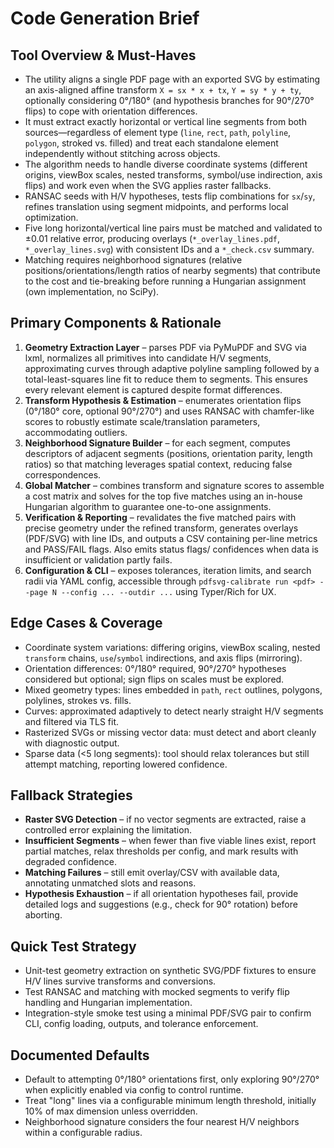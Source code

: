 # Code Generation Brief

## Tool Overview & Must-Haves
- The utility aligns a single PDF page with an exported SVG by estimating an axis-aligned affine transform `X = sx * x + tx`, `Y = sy * y + ty`, optionally considering 0°/180° (and hypothesis branches for 90°/270° flips) to cope with orientation differences.
- It must extract exactly horizontal or vertical line segments from both sources—regardless of element type (`line`, `rect`, `path`, `polyline`, `polygon`, stroked vs. filled) and treat each standalone element independently without stitching across objects.
- The algorithm needs to handle diverse coordinate systems (different origins, viewBox scales, nested transforms, symbol/use indirection, axis flips) and work even when the SVG applies raster fallbacks.
- RANSAC seeds with H/V hypotheses, tests flip combinations for `sx`/`sy`, refines translation using segment midpoints, and performs local optimization.
- Five long horizontal/vertical line pairs must be matched and validated to ±0.01 relative error, producing overlays (`*_overlay_lines.pdf`, `*_overlay_lines.svg`) with consistent IDs and a `*_check.csv` summary.
- Matching requires neighborhood signatures (relative positions/orientations/length ratios of nearby segments) that contribute to the cost and tie-breaking before running a Hungarian assignment (own implementation, no SciPy).

## Primary Components & Rationale
1. **Geometry Extraction Layer** – parses PDF via PyMuPDF and SVG via lxml, normalizes all primitives into candidate H/V segments, approximating curves through adaptive polyline sampling followed by a total-least-squares line fit to reduce them to segments. This ensures every relevant element is captured despite format differences.
2. **Transform Hypothesis & Estimation** – enumerates orientation flips (0°/180° core, optional 90°/270°) and uses RANSAC with chamfer-like scores to robustly estimate scale/translation parameters, accommodating outliers.
3. **Neighborhood Signature Builder** – for each segment, computes descriptors of adjacent segments (positions, orientation parity, length ratios) so that matching leverages spatial context, reducing false correspondences.
4. **Global Matcher** – combines transform and signature scores to assemble a cost matrix and solves for the top five matches using an in-house Hungarian algorithm to guarantee one-to-one assignments.
5. **Verification & Reporting** – revalidates the five matched pairs with precise geometry under the refined transform, generates overlays (PDF/SVG) with line IDs, and outputs a CSV containing per-line metrics and PASS/FAIL flags. Also emits status flags/ confidences when data is insufficient or validation partly fails.
6. **Configuration & CLI** – exposes tolerances, iteration limits, and search radii via YAML config, accessible through `pdfsvg-calibrate run <pdf> --page N --config ... --outdir ...` using Typer/Rich for UX.

## Edge Cases & Coverage
- Coordinate system variations: differing origins, viewBox scaling, nested `transform` chains, `use`/`symbol` indirections, and axis flips (mirroring).
- Orientation differences: 0°/180° required, 90°/270° hypotheses considered but optional; sign flips on scales must be explored.
- Mixed geometry types: lines embedded in `path`, `rect` outlines, polygons, polylines, strokes vs. fills.
- Curves: approximated adaptively to detect nearly straight H/V segments and filtered via TLS fit.
- Rasterized SVGs or missing vector data: must detect and abort cleanly with diagnostic output.
- Sparse data (<5 long segments): tool should relax tolerances but still attempt matching, reporting lowered confidence.

## Fallback Strategies
- **Raster SVG Detection** – if no vector segments are extracted, raise a controlled error explaining the limitation.
- **Insufficient Segments** – when fewer than five viable lines exist, report partial matches, relax thresholds per config, and mark results with degraded confidence.
- **Matching Failures** – still emit overlay/CSV with available data, annotating unmatched slots and reasons.
- **Hypothesis Exhaustion** – if all orientation hypotheses fail, provide detailed logs and suggestions (e.g., check for 90° rotation) before aborting.

## Quick Test Strategy
- Unit-test geometry extraction on synthetic SVG/PDF fixtures to ensure H/V lines survive transforms and conversions.
- Test RANSAC and matching with mocked segments to verify flip handling and Hungarian implementation.
- Integration-style smoke test using a minimal PDF/SVG pair to confirm CLI, config loading, outputs, and tolerance enforcement.

## Documented Defaults
- Default to attempting 0°/180° orientations first, only exploring 90°/270° when explicitly enabled via config to control runtime.
- Treat "long" lines via a configurable minimum length threshold, initially 10% of max dimension unless overridden.
- Neighborhood signature considers the four nearest H/V neighbors within a configurable radius.

